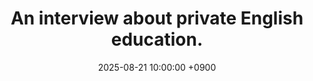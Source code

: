 ---
layout: media_detail
title: "An interview about private English education."
date: 2025-08-21 10:00:00 +0900
image: "250821.jpg"
detail: "Dr. Yim, an expert in bilingual language learning, shared her views on private English education and so-called 'English kindergartens'."
long_detail: "Dr. Yim, an expert in bilingual language learning, shared her views on private English education and so-called 'English kindergartens'. The full article is available at the link below.

[online] Available https://drive.google.com/file/d/1B3GPyaAKAtzdxdf6Vw2Nqp_zQcaNfgRD/view?usp=share_link"
---
